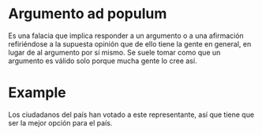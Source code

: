 # Argumento ad populum

Es una falacia que implica responder a un argumento o a una afirmación refiriéndose a la supuesta opinión que de ello tiene la gente en general, en lugar de al argumento por sí mismo. Se suele tomar como que un argumento es válido solo porque mucha gente lo cree así.

# Example

Los ciudadanos del país han votado a este representante, así que tiene que ser la mejor opción para el país.
